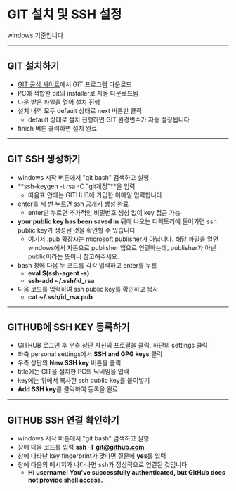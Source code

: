 GIT 설치 및 SSH 설정
==============
windows 기준입니다

***

## GIT 설치하기
- [GIT 공식 사이트](https://git-scm.com/downloads "GIT 공식 사이트")에서 GIT 프로그램 다운로드
- PC에 적합한 bit의 installer로 자동 다운로드됨
- 다운 받은 파일을 열어 설치 진행
- 설치 내역 모두 default 상태로 next 버튼만 클릭
   - default 상태로 설치 진행하면 GIT 환경변수가 자동 설정됩니다
- finish 버튼 클릭하면 설치 완료

***

## GIT SSH 생성하기
- windows 시작 버튼에서 "git bash" 검색하고 실행
- **ssh-keygen -t rsa -C "git계정"**을 입력 
   - 따옴표 안에는 GITHUB에 가입한 이메일 입력합니다
- enter를 세 번 누르면 ssh 공개키 생성 완료
   - enter만 누르면 추가적인 비밀번호 생성 없이 key 접근 가능 
- **your public key has been saved in** 뒤에 나오는 디렉토리에 들어가면 ssh public key가 생성된 것을 확인할 수 있습니다
   - 여기서 .pub 확장자는 microsoft publisher가 아닙니다. 해당 파일을 열면 windows에서 자동으로 publisher 앱으로 연결하는데, publisher가 아닌 public이라는 뜻이니 참고해주세요.
- bash 창에 다음 두 코드를 각각 입력하고 enter를 누름
   - **eval $(ssh-agent -s)**
   - **ssh-add ~/.ssh/id_rsa**
- 다음 코드를 입력하여 ssh public key를 확인하고 복사
   - **cat ~/.ssh/id_rsa.pub**

***

## GITHUB에 SSH KEY 등록하기
- GITHUB 로그인 후 우측 상단 자신의 프로필을 클릭, 하단의 settings 클릭
- 좌측 personal settings에서 **SSH and GPG keys** 클릭 
- 우측 상단의 **New SSH key** 버튼을 클릭
- title에는 GIT을 설치한 PC의 닉네임을 입력
- key에는 위에서 복사한 ssh public key를 붙여넣기
- **Add SSH key**를 클릭하여 등록을 완료

***

## GITHUB SSH 연결 확인하기
- windows 시작 버튼에서 "git bash" 검색하고 실행
- 창에 다음 코드를 입력 **ssh -T git@github.com**
- 창에 나타난 key fingerprint가 맞다면 질문에 **yes**를 입력
- 창에 다음의 메시지가 나타나면 ssh가 정상적으로 연결된 것입니다
   - **Hi username! You've successfully authenticated, but GitHub does not provide shell access.**
